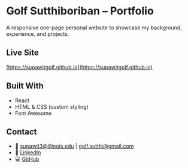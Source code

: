 # Golf Sutthiboriban – Portfolio

A responsive one-page personal website to showcase my background, experience, and projects.

## Live Site  
[https://supawitgolf.github.io](https://supawitgolf.github.io)

## Built With  
- React  
- HTML & CSS (custom styling)  
- Font Awesome  


## Contact  
- 📧 supawit3@illinois.edu | golf.sutthi@gmail.com  
- 💼 [LinkedIn](https://www.linkedin.com/in/supawit-sutthiboriban)  
- 💻 [GitHub](https://github.com/supawitgolf)